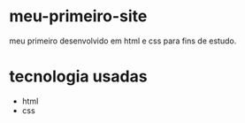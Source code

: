 # meu-primeiro-site

meu primeiro desenvolvido em html e css para fins de estudo.

# tecnologia usadas
<ul>
  <li>html</li>
  <li>css</li>
</ul>

